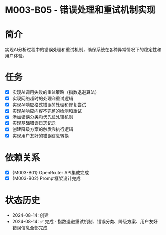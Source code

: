 # M003-B05 - 错误处理和重试机制实现

# 简介
实现AI分析过程中的错误处理和重试机制，确保系统在各种异常情况下的稳定性和用户体验。

# 任务
- [x] 实现AI调用失败的重试策略（指数退避算法）
- [x] 实现网络超时的处理和重试逻辑
- [x] 实现AI响应格式错误的处理和修复尝试
- [x] 实现AI响应内容不完整的检测和重试
- [x] 添加错误分类和优先级处理机制
- [x] 实现基础错误日志记录
- [x] 创建降级方案的触发和执行逻辑
- [x] 实现用户友好的错误信息转换

# 依赖关系
- [x] {M003-B01} OpenRouter API集成完成
- [x] {M003-B02} Prompt框架设计完成

# 状态历史
- 2024-08-14: 创建
- 2024-08-14: ✅ 完成 - 指数退避重试机制、错误分类、降级方案、用户友好错误信息全部完成
